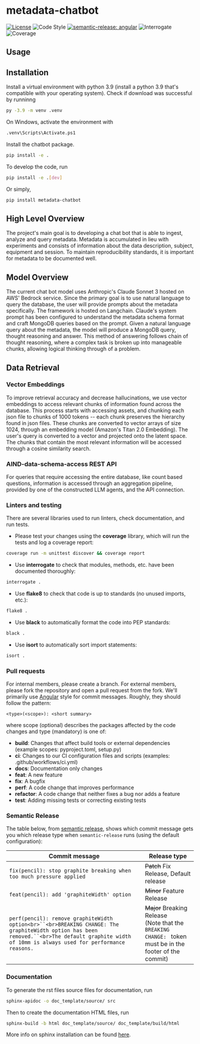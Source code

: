 # metadata-chatbot

[![License](https://img.shields.io/badge/license-MIT-brightgreen)](LICENSE)
![Code Style](https://img.shields.io/badge/code%20style-black-black)
[![semantic-release: angular](https://img.shields.io/badge/semantic--release-angular-e10079?logo=semantic-release)](https://github.com/semantic-release/semantic-release)
![Interrogate](https://img.shields.io/badge/interrogate-61.1%25-red)
![Coverage](https://img.shields.io/badge/coverage-100%25-brightgreen?logo=codecov)


## Usage

## Installation

Install a virtual environment with python 3.9 (install a python 3.9 that's compatible with your operating system). Check if download was successful by runninng

```bash
py -3.9 -m venv .venv
```
On Windows, activate the environment with 
```bash
.venv\Scripts\Activate.ps1
```
Install the chatbot package.
```bash
pip install -e .
```
To develop the code, run
```bash
pip install -e .[dev]
```
Or simply,
```bash
pip install metadata-chatbot
```

## High Level Overview

The project's main goal is to developing a chat bot that is able to ingest, analyze and query metadata. Metadata is accumulated in lieu with experiments and consists of information about the data description, subject, equipment and session. To maintain reproducibility standards, it is important for metadata to be documented well. 

## Model Overview

The current chat bot model uses Anthropic's Claude Sonnet 3 hosted on AWS' Bedrock service. Since the primary goal is to use natural language to query the database, the user will provide prompts about the metadata specifically. The framework is hosted on Langchain. Claude's system prompt has been configured to understand the metadata schema format and craft MongoDB queries based on the prompt. Given a natural language query about the metadata, the model will produce a MongoDB query, thought reasoning and answer. This method of answering follows chain of thought reasoning, where a complex task is broken up into manageable chunks, allowing logical thinking through of a problem. 

## Data Retrieval

### Vector Embeddings

To improve retrieval accuracy and decrease hallucinations, we use vector embeddings to access relevant chunks of information found across the database. This process starts with accessing assets, and chunking each json file to chunks of 1000 tokens -- each chunk preserves the hierarchy found in json files. These chunks are converted to vector arrays of size 1024, through an embedding model (Amazon's Titan 2.0 Embedding). The user's query is converted to a vector and projected onto the latent space. The chunks that contain the most relevant information will be accessed through a cosine similarity search.

### AIND-data-schema-access REST API

For queries that require accessing the entire database, like count based questions, information is accessed through an aggregation pipeline, provided by one of the constructed LLM agents, and the API connection. 

### Linters and testing

There are several libraries used to run linters, check documentation, and run tests.

- Please test your changes using the **coverage** library, which will run the tests and log a coverage report:

```bash
coverage run -m unittest discover && coverage report
```

- Use **interrogate** to check that modules, methods, etc. have been documented thoroughly:

```bash
interrogate .
```

- Use **flake8** to check that code is up to standards (no unused imports, etc.):

```bash
flake8 .
```

- Use **black** to automatically format the code into PEP standards:

```bash
black .
```

- Use **isort** to automatically sort import statements:

```bash
isort .
```

### Pull requests

For internal members, please create a branch. For external members, please fork the repository and open a pull request from the fork. We'll primarily use [Angular](https://github.com/angular/angular/blob/main/CONTRIBUTING.md#commit) style for commit messages. Roughly, they should follow the pattern:

```text
<type>(<scope>): <short summary>
```

where scope (optional) describes the packages affected by the code changes and type (mandatory) is one of:

- **build**: Changes that affect build tools or external dependencies (example scopes: pyproject.toml, setup.py)
- **ci**: Changes to our CI configuration files and scripts (examples: .github/workflows/ci.yml)
- **docs**: Documentation only changes
- **feat**: A new feature
- **fix**: A bugfix
- **perf**: A code change that improves performance
- **refactor**: A code change that neither fixes a bug nor adds a feature
- **test**: Adding missing tests or correcting existing tests

### Semantic Release

The table below, from [semantic release](https://github.com/semantic-release/semantic-release), shows which commit message gets you which release type when `semantic-release` runs (using the default configuration):

| Commit message                                                                                                                                                                                     | Release type                                                                                                       |
| -------------------------------------------------------------------------------------------------------------------------------------------------------------------------------------------------- | ------------------------------------------------------------------------------------------------------------------ |
| `fix(pencil): stop graphite breaking when too much pressure applied`                                                                                                                             | ~~Patch~~ Fix Release, Default release                                                                            |
| `feat(pencil): add 'graphiteWidth' option`                                                                                                                                                       | ~~Minor~~ Feature Release                                                                                         |
| `perf(pencil): remove graphiteWidth option<br>``<br>BREAKING CHANGE: The graphiteWidth option has been removed.``<br>The default graphite width of 10mm is always used for performance reasons.` | ~~Major~~ Breaking Release <br /> (Note that the `BREAKING CHANGE: ` token must be in the footer of the commit) |

### Documentation

To generate the rst files source files for documentation, run

```bash
sphinx-apidoc -o doc_template/source/ src 
```

Then to create the documentation HTML files, run

```bash
sphinx-build -b html doc_template/source/ doc_template/build/html
```

More info on sphinx installation can be found [here](https://www.sphinx-doc.org/en/master/usage/installation.html).

